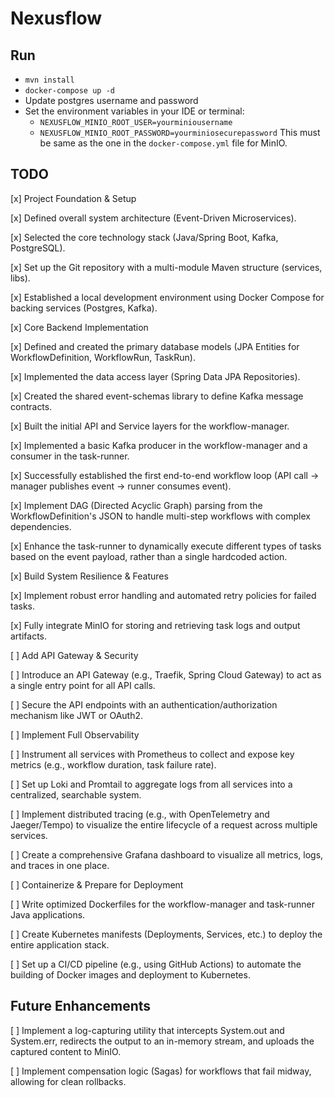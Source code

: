 # Nexusflow

## Run
- `mvn install`
- `docker-compose up -d`
- Update postgres username and password
- Set the environment variables in your IDE or terminal:
  - `NEXUSFLOW_MINIO_ROOT_USER=yourminiousername`
  - `NEXUSFLOW_MINIO_ROOT_PASSWORD=yourminiosecurepassword`
  This must be same as the one in the `docker-compose.yml` file for MinIO.



## TODO

[x] Project Foundation & Setup

[x] Defined overall system architecture (Event-Driven Microservices).

[x] Selected the core technology stack (Java/Spring Boot, Kafka, PostgreSQL).

[x] Set up the Git repository with a multi-module Maven structure (services, libs).

[x] Established a local development environment using Docker Compose for backing services (Postgres, Kafka).

[x] Core Backend Implementation

[x] Defined and created the primary database models (JPA Entities for WorkflowDefinition, WorkflowRun, TaskRun).

[x] Implemented the data access layer (Spring Data JPA Repositories).

[x] Created the shared event-schemas library to define Kafka message contracts.

[x] Built the initial API and Service layers for the workflow-manager.

[x] Implemented a basic Kafka producer in the workflow-manager and a consumer in the task-runner.

[x] Successfully established the first end-to-end workflow loop (API call -> manager publishes event -> runner consumes event).

[x] Implement DAG (Directed Acyclic Graph) parsing from the WorkflowDefinition's JSON to handle multi-step workflows with complex dependencies.

[x] Enhance the task-runner to dynamically execute different types of tasks based on the event payload, rather than a single hardcoded action.

[x] Build System Resilience & Features

[x] Implement robust error handling and automated retry policies for failed tasks.

[x] Fully integrate MinIO for storing and retrieving task logs and output artifacts.

[ ] Add API Gateway & Security

[ ] Introduce an API Gateway (e.g., Traefik, Spring Cloud Gateway) to act as a single entry point for all API calls.

[ ] Secure the API endpoints with an authentication/authorization mechanism like JWT or OAuth2.

[ ] Implement Full Observability

[ ] Instrument all services with Prometheus to collect and expose key metrics (e.g., workflow duration, task failure rate).

[ ] Set up Loki and Promtail to aggregate logs from all services into a centralized, searchable system.

[ ] Implement distributed tracing (e.g., with OpenTelemetry and Jaeger/Tempo) to visualize the entire lifecycle of a request across multiple services.

[ ] Create a comprehensive Grafana dashboard to visualize all metrics, logs, and traces in one place.

[ ] Containerize & Prepare for Deployment

[ ] Write optimized Dockerfiles for the workflow-manager and task-runner Java applications.

[ ] Create Kubernetes manifests (Deployments, Services, etc.) to deploy the entire application stack.

[ ] Set up a CI/CD pipeline (e.g., using GitHub Actions) to automate the building of Docker images and deployment to Kubernetes.

## Future Enhancements

[ ] Implement a log-capturing utility that intercepts System.out and System.err, redirects the output to an in-memory stream, and uploads the captured content to MinIO.

[ ] Implement compensation logic (Sagas) for workflows that fail midway, allowing for clean rollbacks.
